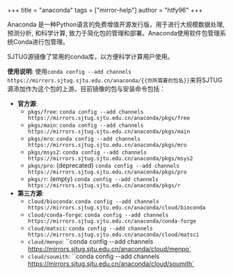 +++
title = "anaconda"
tags = ["mirror-help"]
author = "htfy96"
+++

Anaconda 是一种Python语言的免费增值开源发行版，用于进行大规模数据处理, 预测分析, 和科学计算, 致力于简化包的管理和部署。Anaconda使用软件包管理系统Conda进行包管理。

SJTUG源镜像了常用的conda库，以方便科学计算用户使用。

**使用说明**: 使用`conda config --add channels https://mirrors.sjtug.sjtu.edu.cn/anaconda/{{你所需要的包名}}`来将SJTUG源添加作为这个包的上游。目前镜像的包与安装命令包括：

- **官方源**:
  - `pkgs/free`: `conda config --add channels https://mirrors.sjtug.sjtu.edu.cn/anaconda/pkgs/free`
  - `pkgs/main`: `conda config --add channels https://mirrors.sjtug.sjtu.edu.cn/anaconda/pkgs/main`
  - `pkgs/mro`: `conda config --add channels https://mirrors.sjtug.sjtu.edu.cn/anaconda/pkgs/mro`
  - `pkgs/msys2`: `conda config --add channels https://mirrors.sjtug.sjtu.edu.cn/anaconda/pkgs/msys2`
  - `pkgs/pro`: (deprecated) `conda config --add channels https://mirrors.sjtug.sjtu.edu.cn/anaconda/pkgs/pro`
  - `pkgs/r`: (empty) `conda config --add channels https://mirrors.sjtug.sjtu.edu.cn/anaconda/pkgs/r`
- **第三方源**:
  - `cloud/bioconda`: `conda config --add channels https://mirrors.sjtug.sjtu.edu.cn/anaconda/cloud/bioconda`
  - `cloud/conda-forge`: `conda config --add channels https://mirrors.sjtug.sjtu.edu.cn/anaconda/conda-forge`
  - `cloud/matsci`: `conda config --add channels https://mirrors.sjtug.sjtu.edu.cn/anaconda/cloud/matsci`
  - `cloud/menpo`: ``conda config --add channels https://mirrors.sjtug.sjtu.edu.cn/anaconda/cloud/menpo`
  - `cloud/soumith`: ``conda config --add channels https://mirrors.sjtug.sjtu.edu.cn/anaconda/cloud/soumith`